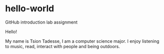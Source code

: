# hello-world
GitHub introduction lab assignment

Hello!

My name is Tsion Tadesse, I am a computer science major. I enjoy listening to music, read, interact with people and being outdoors. 
